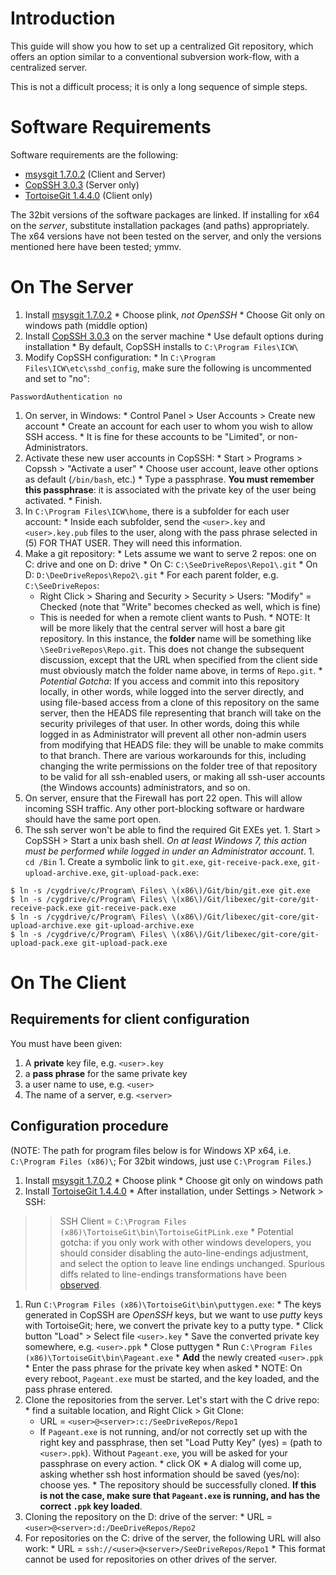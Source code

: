 # Introduction #

This guide will show you how to set up a centralized Git repository, which
offers an option similar to a conventional subversion work-flow, with
a centralized server.

This is not a difficult process; it is only a long sequence of simple steps.

# Software Requirements #

Software requirements are the following:

  * [msysgit 1.7.0.2](http://msysgit.googlecode.com/files/Git-1.7.0.2-preview20100309.exe) (Client and Server)
  * [CopSSH 3.0.3](http://sourceforge.net/projects/sereds/files/copSSH/3.0.3/Copssh_3.0.3_Installer.zip/download) (Server only)
  * [TortoiseGit 1.4.4.0](http://tortoisegit.googlecode.com/files/TortoiseGit-1.4.4.0-32bit.msi) (Client only)

The 32bit versions of the software packages are linked.  If installing for x64 on the _server_, substitute installation packages (and paths) appropriately.  The x64 versions have not been tested on the server, and only the versions mentioned here have been tested; ymmv.

# On The Server #

  1. Install [msysgit 1.7.0.2](http://msysgit.googlecode.com/files/Git-1.7.0.2-preview20100309.exe)
    * Choose plink, _not OpenSSH_
    * Choose Git only on windows path (middle option)
  1. Install [CopSSH 3.0.3](http://sourceforge.net/projects/sereds/files/copSSH/3.0.3/Copssh_3.0.3_Installer.zip/download) on the server machine
    * Use default options during installation
    * By default, CopSSH installs to `C:\Program Files\ICW\`
  1. Modify CopSSH configuration:
    * In `C:\Program Files\ICW\etc\sshd_config`, make sure the following is uncommented and set to "no":
```
PasswordAuthentication no
```
  1. On server, in Windows:
    * Control Panel > User Accounts > Create new account
    * Create an account for each user to whom you wish to allow SSH access.
    * It is fine for these accounts to be "Limited", or non-Administrators.
  1. Activate these new user accounts in CopSSH:
    * Start > Programs > Copssh > "Activate a user"
    * Choose user account, leave other options as default (`/bin/bash`, etc.)
    * Type a passphrase.  **You must remember this passphrase**: it is associated with the private key of the user being activated.
    * Finish.
  1. In `C:\Program Files\ICW\home`, there is a subfolder for each user account:
    * Inside each subfolder, send the `<user>.key` and `<user>.key.pub` files to the user, along with the pass phrase selected in (5) FOR THAT USER. They will need this information.
  1. Make a git repository:
    * Lets assume we want to serve 2 repos: one on C: drive and one on D: drive
    * On C: `C:\SeeDriveRepos\Repo1\.git`
    * On D: `D:\DeeDriveRepos\Repo2\.git`
    * For each parent folder, e.g. `C:\SeeDriveRepos`:
      * Right Click > Sharing and Security > Security > Users: "Modify" = Checked (note that "Write" becomes checked as well, which is fine)
      * This is needed for when a remote client wants to Push.
    * NOTE: It will be more likely that the central server will host a bare git repository.  In this instance, the **folder** name will be something like `\SeeDriveRepos\Repo.git`.  This does not change the subsequent discussion, except that the URL when specified from the client side must obviously match the folder name above, in terms of `Repo.git`.
    * _Potential Gotcha_: If you access and commit into this repository locally, in other words, while logged into the server directly, and using file-based access from a clone of this repository on the same server, then the HEADS file representing that branch will take on the security privileges of that user.  In other words, doing this while logged in as Administrator will prevent all other non-admin users from modifying that HEADS file: they will be unable to make commits to that branch.  There are various workarounds for this, including changing the write permissions on the folder tree of that repository to be valid for all ssh-enabled users, or making all ssh-user accounts (the Windows accounts) administrators, and so on.
  1. On server, ensure that the Firewall has port 22 open. This will allow incoming SSH traffic.  Any other port-blocking software or hardware should have the same port open.
  1. The ssh server won't be able to find the required Git EXEs yet.
    1. Start > CopSSH > Start a unix bash shell. _On at least Windows 7, this action must be performed while logged in under an Administrator account_.
    1. `cd /Bin`
    1. Create a symbolic link to `git.exe`, `git-receive-pack.exe`, `git-upload-archive.exe`, `git-upload-pack.exe`:
```
$ ln -s /cygdrive/c/Program\ Files\ \(x86\)/Git/bin/git.exe git.exe
$ ln -s /cygdrive/c/Program\ Files\ \(x86\)/Git/libexec/git-core/git-receive-pack.exe git-receive-pack.exe
$ ln -s /cygdrive/c/Program\ Files\ \(x86\)/Git/libexec/git-core/git-upload-archive.exe git-upload-archive.exe
$ ln -s /cygdrive/c/Program\ Files\ \(x86\)/Git/libexec/git-core/git-upload-pack.exe git-upload-pack.exe 
```

# On The Client #

## Requirements for client configuration ##

You must have been given:
  1. A **private** key file, e.g. `<user>.key`
  1. a **pass phrase** for the same private key
  1. a user name to use, e.g. `<user>`
  1. The name of a server, e.g. `<server>`

## Configuration procedure ##

(NOTE: The path for program files below is for Windows XP x64, i.e. `C:\Program Files (x86)\`; For 32bit windows, just use `C:\Program Files`.)

  1. Install [msysgit 1.7.0.2](http://msysgit.googlecode.com/files/Git-1.7.0.2-preview20100309.exe)
    * Choose plink
    * Choose git only on windows path
  1. Install [TortoiseGit 1.4.4.0](http://tortoisegit.googlecode.com/files/TortoiseGit-1.4.4.0-32bit.msi)
    * After installation, under Settings > Network > SSH:
> > SSH Client = `C:\Program Files (x86)\TortoiseGit\bin\TortoiseGitPLink.exe`
    * Potential gotcha: if you only work with other windows developers, you should consider disabling the auto-line-endings adjustment, and select the option to leave line endings unchanged.  Spurious diffs related to line-endings transformations have been [observed](http://stackoverflow.com/questions/783906/git-under-windows-msys-or-cygwin/1747710#1747710).
  1. Run `C:\Program Files (x86)\TortoiseGit\bin\puttygen.exe`:
    * The keys generated in CopSSH are _OpenSSH_ keys, but we want to use _putty_ keys with TortoiseGit; here, we convert the private key to a putty type.
    * Click button "Load" > Select file `<user>.key`
    * Save the converted private key somewhere, e.g. `<user>.ppk`
    * Close puttygen
    * Run `C:\Program Files (x86)\TortoiseGit\bin\Pageant.exe`
    * **Add** the newly created `<user>.ppk`
    * Enter the pass phrase for the private key when asked
    * NOTE: On every reboot, `Pageant.exe` must be started, and the key loaded, and the pass phrase entered.
  1. Clone the repositories from the server.  Let's start with the C drive repo:
    * find a suitable location, and Right Click > Git Clone:
      * URL = `<user>@<server>:c:/SeeDriveRepos/Repo1`
      * If `Pageant.exe` is not running, and/or not correctly set up with the right key and passphrase, then set "Load Putty Key" (yes) = (path to `<user>.ppk`).  Without `Pageant.exe`, you will be asked for your passphrase on every action.
    * click OK
    * A dialog will come up, asking whether ssh host information should be saved (yes/no): choose yes.
    * The repository should be successfully cloned.  **If this is not the case, make sure that `Pageant.exe` is running, and has the correct `.ppk` key loaded**.
  1. Cloning the repository on the D: drive of the server:
    * URL = `<user>@<server>:d:/DeeDriveRepos/Repo2`
  1. For repositories on the C: drive of the server, the following URL will also work:
    * URL = `ssh://<user>@<server>/SeeDriveRepos/Repo1`
    * This format cannot be used for repositories on other drives of the server.